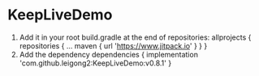 # KeepLiveDemo

1. Add it in your root build.gradle at the end of repositories:
allprojects {
		repositories {
			...
			maven { url 'https://www.jitpack.io' }
		}
}
2. Add the dependency
	dependencies {
	        implementation 'com.github.leigong2:KeepLiveDemo:v0.8.1'
	}